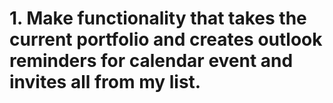 # 1. Make functionality that takes the current portfolio and creates outlook reminders for calendar event and invites all from my list.